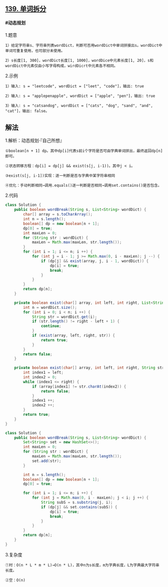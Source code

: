 ## [139. 单词拆分](https://leetcode.cn/problems/word-break/)

#### #动态规划
1.题意

    1）给定字符串s、字符串列表wordDict，判断可否用wordDict中单词拼接出s。wordDict中单词可重复使用，也可部分未使用。

    2）s长度[1, 300]，wordDict长度[1, 1000]，wordDice中元素长度[1, 20]，s和wordDict中元素仅由小写字母构成，wirdDicrt中元素各不相同。

2.示例

    1）输入: s = "leetcode", wordDict = ["leet", "code"]，输出: true

    2）输入: s = "applepenapple", wordDict = ["apple", "pen"]，输出: true

    3）输入: s = "catsandog", wordDict = ["cats", "dog", "sand", "and", "cat"]，输出: false。
## 解法
1.解析：动态规划·『自己所想』

    ①boolean[n + 1] dp。其中dp[i]代表s前i个字符是否可由字典单词拼出，最终返回dp[n]即可。

    ②状态转移方程：dp[i] = dp[j] && exist(s[j, i-1))。其中j < i。

    ③exist(s[j, i-1])实现：逐一判断是否与字典中某字符串相同

    ④优化：手动判断相同→调用.equals()逐一判断是否相同→调用set.contains()是否包含。

2.代码
```java
class Solution {
    public boolean wordBreak(String s, List<String> wordDict) {
        char[] array = s.toCharArray();
        int n = s.length();
        boolean[] dp = new boolean[n + 1];
        dp[0] = true;
        int maxLen = 0;
        for (String str : wordDict) {
            maxLen = Math.max(maxLen, str.length());
        }
        for (int i = 1; i <= n; i ++) {
            for (int j = i - 1; j >= Math.max(0, i - maxLen); j --) {
                if (dp[j] && exist(array, j, i - 1, wordDict)) {
                    dp[i] = true;
                    break;
                }
            }
        }
        return dp[n];
    }

    private boolean exist(char[] array, int left, int right, List<String> wordDict) {
        int n = wordDict.size();
        for (int i = 0; i < n; i ++) {
            String str = wordDict.get(i);
            if (str.length() != right - left + 1) {
                continue;
            }
            if (exist(array, left, right, str)) {
                return true;
            }
        }
        return false;
    }

    private boolean exist(char[] array, int left, int right, String str) {
        int index1 = left;
        int index2 = 0;
        while (index1 <= right) {
            if (array[index1] != str.charAt(index2)) {
                return false;
            }
            index1 ++;
            index2 ++;
        }
        return true;
    }
}
```
```java
class Solution {
    public boolean wordBreak(String s, List<String> wordDict) {  
        Set<String> set = new HashSet<>();
        int maxLen = 0;
        for (String str : wordDict) {
            maxLen = Math.max(maxLen, str.length());
            set.add(str);
        }

        int n = s.length();
        boolean[] dp = new boolean[n + 1];
        dp[0] = true;

        for (int i = 1; i <= n; i ++) {
            for (int j = Math.max(0, i - maxLen); j < i; j ++) {
                String subS = s.substring(j, i);
                if (dp[j] && set.contains(subS)) {
                    dp[i] = true;
                    break;
                }
            }
        }
        return dp[n];
    } 
}
```
3.复杂度

    ①时：O(n * L * m * L)→O(n * L)，其中n为s长度，m为字典长度，L为字典最大字符串长度。

    ②空：O(n)
